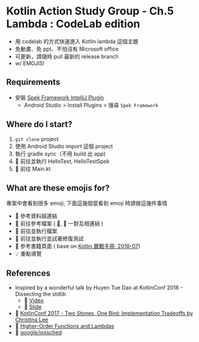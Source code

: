 # Kotlin Action Study Group - Ch.5 Lambda : CodeLab edition

- 用 codelab 的方式快速進入 Kotlin lambda 這個主題
- 免動畫、免 ppt、不怕沒有 Microsoft office
- 可更新，請隨時 pull 最新的 release branch
- w/ EMOJIS!


## Requirements

- 安裝 [Spek Framework IntelliJ Plugin](https://plugins.jetbrains.com/plugin/10915-spek-framework)
    - Android Studio > Install Plugins > 搜尋 `Spek Framework`



## Where do I start?

1. `git clone` project 
2. 使用 Android Studio import 這個 project
3. 執行 gradle sync（不用 build 出 app)
4. 🚀️ 前往並執行 HelloTest, HelloTestSpek
5. 📄 前往 Main.kt 





## What are these emojis for?

專案中會看到很多 emoji, 下面這幾個當看到 emoji 時請做這幾件事情 

- 🔗 參考資料超連結
- 📄 前往參考檔案 ( 🔐, 🔑 一對互相連結 )
- 🚀️ 前往並執行檔案
- ️🏁 前往並執行並試著修復測試
- 📕 參考書籍頁面 ( base on [Kotlin 實戰手冊, 2018-07](https://www.tenlong.com.tw/products/9789864768592))  
- 💡 重點導覽 






## References

- Inspired by a wonderful talk by Huyen Tue Dao at KotlinConf 2018 - Dissecting the stdlib
    - 🔗 [Video](https://youtu.be/Fzt_9I733Yg)
    - 🔗 [Slide](https://github.com/queencodemonkey/dissecting-the-stdlib)
- 🔗 [KotlinConf 2017 - Two Stones, One Bird: Implementation Tradeoffs by Christina Lee](https://youtu.be/YxOTU9F_YX4)
- 🔗 [Higher-Order Functions and Lambdas](https://kotlinlang.org/docs/reference/lambdas.html)
- 🔗 [google/iossched](https://github.com/google/iosched)
